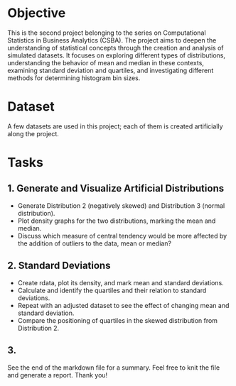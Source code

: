 # Objective
This is the second project belonging to the series on Computational Statistics in Business Analytics (CSBA). The project aims to deepen the understanding of statistical concepts through the creation and analysis of simulated datasets. It focuses on exploring different types of distributions, understanding the behavior of mean and median in these contexts, examining standard deviation and quartiles, and investigating different methods for determining histogram bin sizes.

# Dataset
A few datasets are used in this project; each of them is created artificially along the project.

# Tasks
## 1. Generate and Visualize Artificial Distributions
* Generate Distribution 2 (negatively skewed) and Distribution 3 (normal distribution).
* Plot density graphs for the two distributions, marking the mean and median.
* Discuss which measure of central tendency would be more affected by the addition of outliers to the data, mean or median?

## 2. Standard Deviations
* Create rdata, plot its density, and mark mean and standard deviations.
* Calculate and identify the quartiles and their relation to standard deviations.
* Repeat with an adjusted dataset to see the effect of changing mean and standard deviation.
* Compare the positioning of quartiles in the skewed distribution from Distribution 2.

## 3.


See the end of the markdown file for a summary. Feel free to knit the file and generate a report. Thank you!